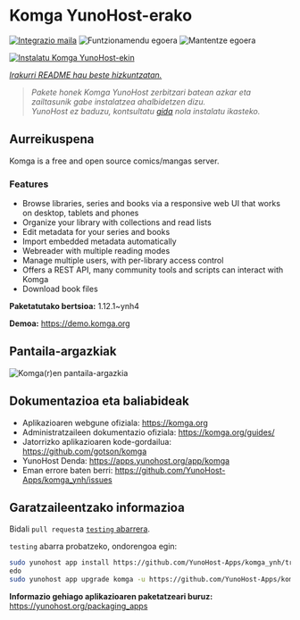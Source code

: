 <!--
Ohart ongi: README hau automatikoki sortu da <https://github.com/YunoHost/apps/tree/master/tools/readme_generator>ri esker
EZ editatu eskuz.
-->

# Komga YunoHost-erako

[![Integrazio maila](https://dash.yunohost.org/integration/komga.svg)](https://dash.yunohost.org/appci/app/komga) ![Funtzionamendu egoera](https://ci-apps.yunohost.org/ci/badges/komga.status.svg) ![Mantentze egoera](https://ci-apps.yunohost.org/ci/badges/komga.maintain.svg)

[![Instalatu Komga YunoHost-ekin](https://install-app.yunohost.org/install-with-yunohost.svg)](https://install-app.yunohost.org/?app=komga)

*[Irakurri README hau beste hizkuntzatan.](./ALL_README.md)*

> *Pakete honek Komga YunoHost zerbitzari batean azkar eta zailtasunik gabe instalatzea ahalbidetzen dizu.*  
> *YunoHost ez baduzu, kontsultatu [gida](https://yunohost.org/install) nola instalatu ikasteko.*

## Aurreikuspena

Komga is a free and open source comics/mangas server.

### Features

- Browse libraries, series and books via a responsive web UI that works on desktop, tablets and phones
- Organize your library with collections and read lists
- Edit metadata for your series and books
- Import embedded metadata automatically
- Webreader with multiple reading modes
- Manage multiple users, with per-library access control
- Offers a REST API, many community tools and scripts can interact with Komga
- Download book files


**Paketatutako bertsioa:** 1.12.1~ynh4

**Demoa:** <https://demo.komga.org>

## Pantaila-argazkiak

![Komga(r)en pantaila-argazkia](./doc/screenshots/home.png)

## Dokumentazioa eta baliabideak

- Aplikazioaren webgune ofiziala: <https://komga.org>
- Administratzaileen dokumentazio ofiziala: <https://komga.org/guides/>
- Jatorrizko aplikazioaren kode-gordailua: <https://github.com/gotson/komga>
- YunoHost Denda: <https://apps.yunohost.org/app/komga>
- Eman errore baten berri: <https://github.com/YunoHost-Apps/komga_ynh/issues>

## Garatzaileentzako informazioa

Bidali `pull request`a [`testing` abarrera](https://github.com/YunoHost-Apps/komga_ynh/tree/testing).

`testing` abarra probatzeko, ondorengoa egin:

```bash
sudo yunohost app install https://github.com/YunoHost-Apps/komga_ynh/tree/testing --debug
edo
sudo yunohost app upgrade komga -u https://github.com/YunoHost-Apps/komga_ynh/tree/testing --debug
```

**Informazio gehiago aplikazioaren paketatzeari buruz:** <https://yunohost.org/packaging_apps>
